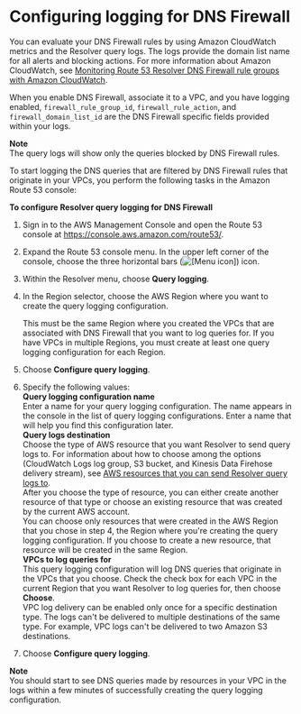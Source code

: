 # Configuring logging for DNS Firewall<a name="firewall-resolver-query-logs-configuring"></a>

 You can evaluate your DNS Firewall rules by using Amazon CloudWatch metrics and the Resolver query logs\. The logs provide the domain list name for all alerts and blocking actions\. For more information about Amazon CloudWatch, see [Monitoring Route 53 Resolver DNS Firewall rule groups with Amazon CloudWatch](monitoring-resolver-dns-firewall-with-cloudwatch.md)\.

When you enable DNS Firewall, associate it to a VPC, and you have logging enabled, `firewall_rule_group_id`, `firewall_rule_action`, and `firewall_domain_list_id` are the DNS Firewall specific fields provided within your logs\.

**Note**  
The query logs will show only the queries blocked by DNS Firewall rules\.

To start logging the DNS queries that are filtered by DNS Firewall rules that originate in your VPCs, you perform the following tasks in the Amazon Route 53 console:<a name="firewall-resolver-query-logs-configuring-procedure"></a>

**To configure Resolver query logging for DNS Firewall**

1. Sign in to the AWS Management Console and open the Route 53 console at [https://console\.aws\.amazon\.com/route53/](https://console.aws.amazon.com/route53/)\.

1. Expand the Route 53 console menu\. In the upper left corner of the console, choose the three horizontal bars \(![\[Menu icon\]](http://docs.aws.amazon.com/Route53/latest/DeveloperGuide/images/menu-icon.png)\) icon\.

1. Within the Resolver menu, choose **Query logging**\.

1. In the Region selector, choose the AWS Region where you want to create the query logging configuration\. 

   This must be the same Region where you created the VPCs that are associated with DNS Firewall that you want to log queries for\. If you have VPCs in multiple Regions, you must create at least one query logging configuration for each Region\.

1. Choose **Configure query logging**\.

1. Specify the following values:  
**Query logging configuration name**  
Enter a name for your query logging configuration\. The name appears in the console in the list of query logging configurations\. Enter a name that will help you find this configuration later\.  
**Query logs destination**  
Choose the type of AWS resource that you want Resolver to send query logs to\. For information about how to choose among the options \(CloudWatch Logs log group, S3 bucket, and Kinesis Data Firehose delivery stream\), see [AWS resources that you can send Resolver query logs to](resolver-query-logs-choosing-target-resource.md)\.  
After you choose the type of resource, you can either create another resource of that type or choose an existing resource that was created by the current AWS account\.  
You can choose only resources that were created in the AWS Region that you chose in step 4, the Region where you're creating the query logging configuration\. If you choose to create a new resource, that resource will be created in the same Region\.  
**VPCs to log queries for**  
This query logging configuration will log DNS queries that originate in the VPCs that you choose\. Check the check box for each VPC in the current Region that you want Resolver to log queries for, then choose **Choose**\.  
VPC log delivery can be enabled only once for a specific destination type\. The logs can't be delivered to multiple destinations of the same type\. For example, VPC logs can't be delivered to two Amazon S3 destinations\.

1. Choose **Configure query logging**\.

**Note**  
You should start to see DNS queries made by resources in your VPC in the logs within a few minutes of successfully creating the query logging configuration\.